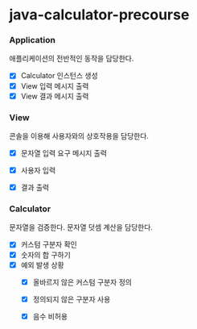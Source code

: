 # java-calculator-precourse

### Application

애플리케이션의 전반적인 동작을 담당한다.

- [x] Calculator 인스턴스 생성
- [x] View 입력 메시지 출력
- [x] View 결과 메시지 출력

### View

콘솔을 이용해 사용자와의 상호작용을 담당한다. 

- [x] 문자열 입력 요구 메시지 출력
- [x] 사용자 입력
- [x] 결과 출력


### Calculator

문자열을 검증한다. 문자열 덧셈 계산을 담당한다.

- [x] 커스텀 구분자 확인
- [x] 숫자의 합 구하기
- [x] 예외 발생 상황
    - [x] 올바르지 않은 커스텀 구분자 정의   
    - [x] 정의되지 않은 구분자 사용
    - [x] 음수 비허용
    